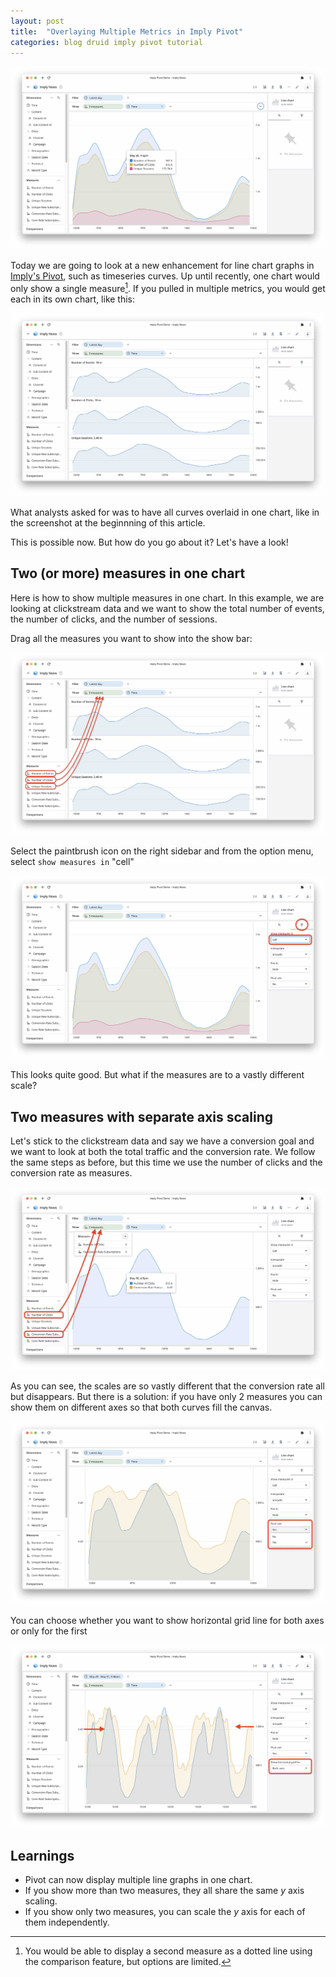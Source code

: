 ```yaml
---
layout: post
title:  "Overlaying Multiple Metrics in Imply Pivot"
categories: blog druid imply pivot tutorial
---
```


![Screenshot with 3 metrics overlayed](/assets/2023-05-31-01.jpg)

Today we are going to look at a new enhancement for line chart graphs in [Imply's Pivot](https://docs.imply.io/latest/pivot-overview/), such as timeseries curves. Up until recently, one chart would only show a single measure[^1]. 
If you pulled in multiple metrics, you would get each in its own chart, like this:

[^1]: You would be able to display a second measure as a dotted line using the comparison feature, but options are limited.

![Screenshot with 3 metrics in rows](/assets/2023-05-31-02.jpg)

What analysts asked for was to have all curves overlaid in one chart, like in the screenshot at the beginnning of this article.

This is possible now. But how do you go about it? Let's have a look!

## Two (or more) measures in one chart

Here is how to show multiple measures in one chart. In this example, we are looking at clickstream data and we want to show the total number of events, the number of clicks, and the number of sessions.

Drag all the measures you want to show into the show bar:

![Screenshots with 3 measures in rows, highlight the drag and drop from events, clicks, unique sessions](/assets/2023-05-31-03.jpg)

Select the paintbrush icon on the right sidebar and from the option menu, select `show measures in` "cell"

![Screenshot with the menu options highlighted, and the curves overlaid](/assets/2023-05-31-04.jpg)

This looks quite good. But what if the measures are to a vastly different scale?

## Two measures with separate axis scaling

Let's stick to the clickstream data and say we have a conversion goal and we want to look at both the total traffic and the conversion rate. We follow the same steps as before, but this time we use the number of clicks and the conversion rate as measures.

![Screenshot with clicks and conversion rate, have a balloon on the curve to show the numbers at one point](/assets/2023-05-31-05.jpg)

As you can see, the scales are so vastly different that the conversion rate all but disappears. But there is a solution: if you have only 2 measures you can show them on different axes so that both curves fill the canvas.

![Screenshot with clicks and conversion rate, highlight dual axis menu](/assets/2023-05-31-06.jpg)

You can choose whether you want to show horizontal grid line for both axes or only for the first

![Highlight show horizontal grid menu and lines for both axes](/assets/2023-05-31-07.jpg)

## Learnings

- Pivot can now display multiple line graphs in one chart.
- If you show more than two measures, they all share the same _y_ axis scaling.
- If you show only two measures, you can scale the _y_ axis for each of them independently. 

